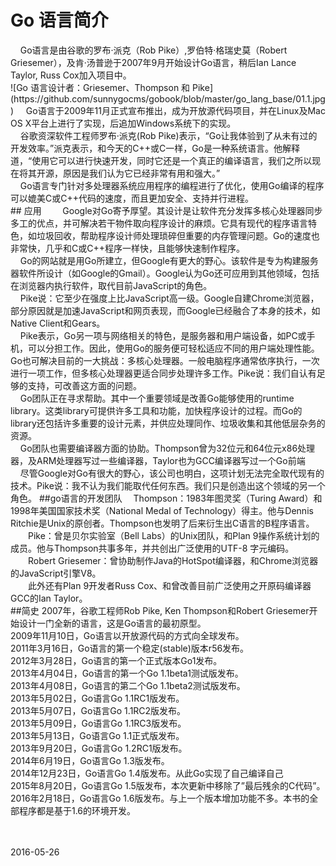 <h1>Go 语言简介</h1>
  &nbsp;&nbsp;&nbsp;&nbsp;Go语言是由谷歌的罗布·派克（Rob Pike）,罗伯特·格瑞史莫（Robert Griesemer），及肯·汤普逊于2007年9月开始设计Go语言，稍后Ian Lance Taylor, Russ Cox加入项目中。<br />
![Go 语言设计者：Griesemer、Thompson 和 Pike](https://github.com/sunnygocms/gobook/blob/master/go_lang_base/01.1.jpg)
  &nbsp;&nbsp;&nbsp;&nbsp;Go语言于2009年11月正式宣布推出，成为开放源代码项目，并在Linux及Mac OS X平台上进行了实现，后追加Windows系统下的实现。<br />
&nbsp;&nbsp;&nbsp;&nbsp;谷歌资深软件工程师罗布·派克(Rob Pike)表示，“Go让我体验到了从未有过的开发效率。”派克表示，和今天的C++或C一样，Go是一种系统语言。他解释道，“使用它可以进行快速开发，同时它还是一个真正的编译语言，我们之所以现在将其开源，原因是我们认为它已经非常有用和强大。”<br />
  &nbsp;&nbsp;&nbsp;&nbsp;Go语言专门针对多处理器系统应用程序的编程进行了优化，使用Go编译的程序可以媲美C或C++代码的速度，而且更加安全、支持并行进程。<br />
## 应用
&nbsp;&nbsp;&nbsp;&nbsp;　Google对Go寄予厚望。其设计是让软件充分发挥多核心处理器同步多工的优点，并可解决若干物件取向程序设计的麻烦。它具有现代的程序语言特色，如垃圾回收，帮助程序设计师处理琐碎但重要的内存管理问题。Go的速度也非常快，几乎和C或C++程序一样快，且能够快速制作程序。<br />
&nbsp;&nbsp;&nbsp;&nbsp;Go的网站就是用Go所建立，但Google有更大的野心。该软件是专为构建服务器软件所设计（如Google的Gmail）。Google认为Go还可应用到其他领域，包括在浏览器内执行软件，取代目前JavaScript的角色。<br />
&nbsp;&nbsp;&nbsp;&nbsp;Pike说：它至少在强度上比JavaScript高一级。Google自建Chrome浏览器，部分原因就是加速JavaScript和网页表现，而Google已经融合了本身的技术，如Native Client和Gears。<br />
&nbsp;&nbsp;&nbsp;&nbsp;Pike表示，Go另一项与网络相关的特色，是服务器和用户端设备，如PC或手机，可以分担工作。因此，使用Go的服务便可轻松适应不同的用户端处理性能。Go也可解决目前的一大挑战：多核心处理器。一般电脑程序通常依序执行，一次进行一项工作，但多核心处理器更适合同步处理许多工作。Pike说：我们自认有足够的支持，可改善这方面的问题。<br />&nbsp;&nbsp;&nbsp;&nbsp;Go团队正在寻求帮助。其中一个重要领域是改善Go能够使用的runtime library。这类library可提供许多工具和功能，加快程序设计的过程。而Go的library还包括许多重要的设计元素，并供应处理同作、垃圾收集和其他低层杂务的资源。<br />
&nbsp;&nbsp;&nbsp;&nbsp;Go团队也需要编译器方面的协助。Thompson曾为32位元和64位元x86处理器，及ARM处理器写过一些编译器，Taylor也为GCC编译器写过一个Go前端<br />
&nbsp;&nbsp;&nbsp;&nbsp;尽管Google对Go有很大的野心，该公司也明白，这项计划无法完全取代现有的技术。Pike说：我不认为我们能取代任何东西。我们只是创造出这个领域的另一个角色。
##go语言的开发团队
　Thompson：1983年图灵奖（Turing Award）和1998年美国国家技术奖（National Medal of Technology）得主。他与Dennis Ritchie是Unix的原创者。Thompson也发明了后来衍生出C语言的B程序语言。<br />
　　Pike：曾是贝尔实验室（Bell Labs）的Unix团队，和Plan 9操作系统计划的成员。他与Thompson共事多年，并共创出广泛使用的UTF-8 字元编码。<br />
　　Robert Griesemer：曾协助制作Java的HotSpot编译器，和Chrome浏览器的JavaScript引擎V8。<br />
　　此外还有Plan 9开发者Russ Cox、和曾改善目前广泛使用之开原码编译器GCC的Ian Taylor。<br />
##简史
2007年，谷歌工程师Rob Pike, Ken Thompson和Robert Griesemer开始设计一门全新的语言，这是Go语言的最初原型。<br />
2009年11月10日，Go语言以开放源代码的方式向全球发布。<br />
2011年3月16日，Go语言的第一个稳定(stable)版本r56发布。<br />
2012年3月28日，Go语言的第一个正式版本Go1发布。<br />
2013年4月04日，Go语言的第一个Go 1.1beta1测试版发布。<br />
2013年4月08日，Go语言的第二个Go 1.1beta2测试版发布。<br />
2013年5月02日，Go语言Go 1.1RC1版发布。<br />
2013年5月07日，Go语言Go 1.1RC2版发布。<br />
2013年5月09日，Go语言Go 1.1RC3版发布。 <br />
2013年5月13日，Go语言Go 1.1正式版发布。<br />
2013年9月20日，Go语言Go 1.2RC1版发布。<br />
2014年6月19日，Go语言Go 1.3版发布。<br />
2014年12月23日，Go语言Go 1.4版发布。从此Go实现了自己编译自己<br />
2015年8月20日，Go语言Go 1.5版发布，本次更新中移除了”最后残余的C代码”。<br />
2016年2月18日，Go语言Go 1.6版发布。与上一个版本增加功能不多。本书的全部程序都是基于1.6的环境开发。<br /><br /><br />

2016-05-26